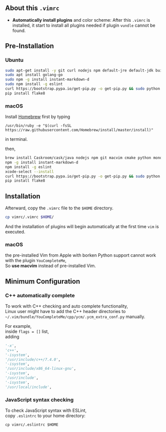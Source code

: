 ## About this ``.vimrc``
- **Automatically install plugins** and color scheme: After this ``.vimrc`` is installed, it start to install all plugins needed if plugin ``vundle`` cannot be found.

## Pre-Installation
### Ubuntu
```bash
sudo apt-get install -y git curl nodejs npm default-jre default-jdk build-essential cmake python-dev python3-dev clang python mono-complete
sudo apt install golang-go
sudo npm -g install instant-markdown-d
sudo npm install -g eslint
curl https://bootstrap.pypa.io/get-pip.py -o get-pip.py && sudo python get-pip.py
pip install flake8
```
### macOS
Install [Homebrew](http://brew.sh/) first by typing

``/usr/bin/ruby -e "$(curl -fsSL https://raw.githubusercontent.com/Homebrew/install/master/install)"``

in terminal.

then,
```bash
brew install Caskroom/cask/java nodejs npm git macvim cmake python mono go
npm -g install instant-markdown-d
npm install -g eslint
xcode-select --install
curl https://bootstrap.pypa.io/get-pip.py -o get-pip.py && sudo python get-pip.py
pip install flake8
```

## Installation
Afterward, copy the ``.vimrc`` file to the ``$HOME`` directory.
```bash
cp vimrc/.vimrc $HOME/
```
And the installation of plugins will begin automatically at the first time ``vim`` is executed.

### macOS
the pre-installed Vim from Apple with borken Python support cannot work with the plugin ``YouCompleteMe``,  
So **use macvim** instead of pre-installed Vim.

## Minimum Configuration
### C++ automatically complete
To work with C++ checking and auto complete functionality,  
Linux user might have to add the C++ header directories to ``~/.vim/bundle/YouCompleteMe/cpp/ycm/.ycm_extra_conf.py`` manually.  
  
For example,  
inside ``flags = []`` list,  
adding  

```py
'-x',
'c++',
'-isystem',
'/usr/include/c++/7.4.0',
'-isystem',
'/usr/include/x86_64-linux-gnu',
'-isystem',
'/usr/include',
'-isystem',
'/usr/local/include',
```

### JavaScript syntax checking
To check JavaScript syntax with ESLint,  
copy ``.eslintrc`` to your home directory:  

```
cp vimrc/.eslintrc $HOME
```
